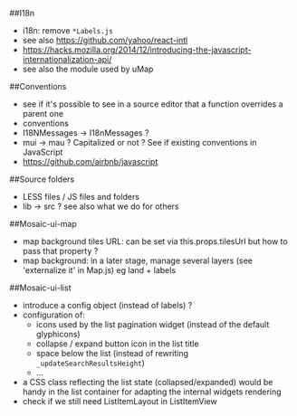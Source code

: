 ##I18n
  - i18n: remove `*Labels.js`
  - see also https://github.com/yahoo/react-intl
  - https://hacks.mozilla.org/2014/12/introducing-the-javascript-internationalization-api/
  - see also the module used by uMap

##Conventions
  - see if it's possible to see in a source editor that a function overrides a parent one
  - conventions
  - I18NMessages -> I18nMessages ?
  - mui -> mau ? Capitalized or not ? See if existing conventions in JavaScript
  - https://github.com/airbnb/javascript

##Source folders
  - LESS files / JS files and folders
  - lib -> src ? see also what we do for others

##Mosaic-ui-map
  - map background tiles URL: can be set via this.props.tilesUrl but how to pass that property ?
  - map background: in a later stage, manage several layers (see 'externalize it' in Map.js) eg land + labels

##Mosaic-ui-list
  - introduce a config object (instead of labels) ?
  - configuration of:
    - icons used by the list pagination widget (instead of the default glyphicons)
    - collapse / expand button icon in the list title
    - space below the list (instead of rewriting `_updateSearchResultsHeight`)
    - ...
  - a CSS class reflecting the list state (collapsed/expanded) would be handy in the list container for adapting the internal widgets rendering
  - check if we still need ListItemLayout in ListItemView
